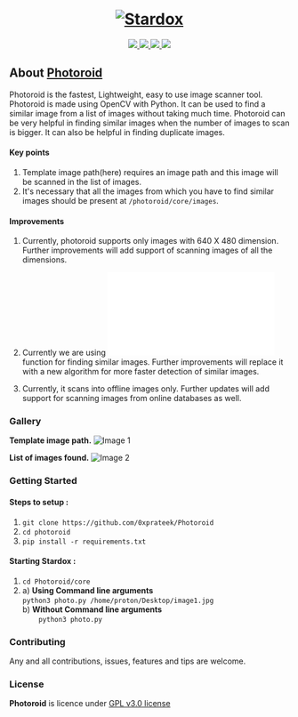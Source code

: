 <h1 align="center">
  <br>
  <a href="https://github.com/0xprateek"><img src="https://i.imgur.com/UiskoMY.jpg" alt="Stardox"></a>
</h1>

<p align="center">  
  <a href="https://docs.python.org/3/download.html">
    <img src="https://img.shields.io/badge/Python-3.x-green.svg">
  </a>
  <a href="https://github.com/0xprateek/Photoroid">
    <img src="https://img.shields.io/badge/Version-v1.0.0%20(Beta)-blue.svg">
  </a>
  <a href="https://github.com/0xPrateek/Photoroid/blob/master/LICENSE">
    <img src="https://img.shields.io/badge/License-GPLv3-orange.svg">
  </a> 
  <a href="https://github.com/0xprateek/Photoroid">
    <img src="https://img.shields.io/badge/OS-Linux-orange.svg">
  </a>
</p>

## About [Photoroid](https://github.com/0xprateek/Photoroid)
Photoroid is the fastest, Lightweight, easy to use image scanner tool. Photoroid is made using OpenCV with Python. It can be used to find a similar image from a list of images without taking much time. Photoroid can be very helpful in finding similar images when the number of images to scan is bigger. It can also be helpful in finding duplicate images.</p>

#### Key points

1. Template image path(here) requires an image path and this image will be scanned in the list of images.
2.  It's necessary that all the images from which you have to find similar images should be present at `/photoroid/core/images`.

#### Improvements

1. Currently, photoroid supports only images with 640 X 480 dimension. Further improvements will add support of scanning images of all the dimensions.</p>
2. Currently we are using ![`cv2.matchTemplate()`](opencv-python-tutroals.readthedocs.io/en/latest/py_tutorials/py_imgproc/py_template_matching/py_template_matching.html) function for finding similar images. Further improvements will replace it with a new algorithm for more faster detection of similar images.</p>
3. Currently, it scans into offline images only. Further updates will add support for scanning images from online databases as well.</p>


### Gallery

**Template image path.**
![Image 1](https://i.imgur.com/CHt2RhL.jpg)


 **List of images found.**
![Image 2](https://i.imgur.com/QoVH8d6.jpg)


### Getting Started

#### Steps to setup :

1. `git clone https://github.com/0xprateek/Photoroid`
2. `cd photoroid`
3. `pip install -r requirements.txt`

#### Starting Stardox :

1. `cd Photoroid/core`<br/>
2.  a)  **Using Command line arguments** <br/>
         `python3 photo.py /home/proton/Desktop/image1.jpg`<br/>
    b)  **Without Command line arguments**<br/>
     `    python3 photo.py`<br/>

### Contributing
Any and all contributions, issues, features and tips are welcome.

### License
**Photoroid** is licence under [GPL v3.0 license](https://www.gnu.org/licenses/gpl-3.0.en.html)
